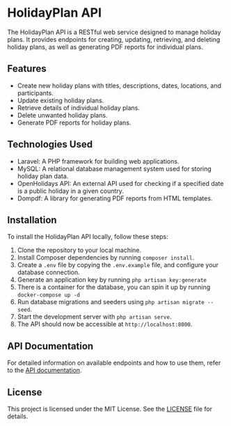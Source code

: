 # HolidayPlan API

The HolidayPlan API is a RESTful web service designed to manage holiday plans. It provides endpoints for creating, updating, retrieving, and deleting holiday plans, as well as generating PDF reports for individual plans.

## Features

- Create new holiday plans with titles, descriptions, dates, locations, and participants.
- Update existing holiday plans.
- Retrieve details of individual holiday plans.
- Delete unwanted holiday plans.
- Generate PDF reports for holiday plans.

## Technologies Used

- Laravel: A PHP framework for building web applications.
- MySQL: A relational database management system used for storing holiday plan data.
- OpenHolidays API: An external API used for checking if a specified date is a public holiday in a given country.
- Dompdf: A library for generating PDF reports from HTML templates.

## Installation

To install the HolidayPlan API locally, follow these steps:

1. Clone the repository to your local machine.
2. Install Composer dependencies by running `composer install`.
3. Create a `.env` file by copying the `.env.example` file, and configure your database connection. 
4. Generate an application key by running `php artisan key:generate`
5. There is a container for the database, you can spin it up by running `docker-compose up -d`   
6. Run database migrations and seeders using `php artisan migrate --seed`.
7. Start the development server with `php artisan serve`.
8. The API should now be accessible at `http://localhost:8000`.

## API Documentation

For detailed information on available endpoints and how to use them, refer to the [API documentation](/docs/api.yaml).

## License

This project is licensed under the MIT License. See the [LICENSE](LICENSE) file for details.
